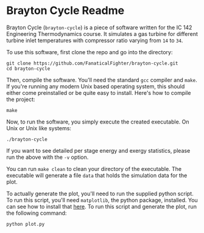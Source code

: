 # Brayton Cycle Readme
Brayton Cycle (`brayton-cycle`) is a piece of software written for the IC 142 Engineering Thermodynamics course. It simulates a gas turbine for different turbine inlet temperatures with compressor ratio varying from `14` to `34`.

To use this software, first clone the repo and go into the directory:
```
git clone https://github.com/FanaticalFighter/brayton-cycle.git
cd brayton-cycle
```

Then, compile the software. You'll need the standard `gcc` compiler and `make`. If you're running any modern Unix based operating system, this should either come preinstalled or be quite easy to install. Here's how to compile the project:
```
make
```

Now, to run the software, you simply execute the created executable. On Unix or Unix like systems:
```
./brayton-cycle
```

If you want to see detailed per stage energy and exergy statistics, please run the above with the `-v` option.  

You can run `make clean` to clean your directory of the executable. The executable will generate a file `data` that holds the simulation data for the plot.

To actually generate the plot, you'll need to run the supplied python script. To run this script, you'll need `matplotlib`, the python package, installed. You can see how to install that [here](http://matplotlib.org/index.html). To run this script and generate the plot, run the following command:
```
python plot.py
```
